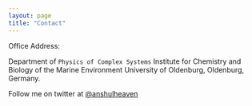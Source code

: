 ```yaml
---
layout: page
title: "Contact"
---
```


Office Address:

Department of `Physics of Complex Systems`
Institute for Chemistry and Biology of the Marine Environment
University of Oldenburg, Oldenburg, Germany.


Follow me on twitter at [@anshulheaven](http://www.twitter.com)

